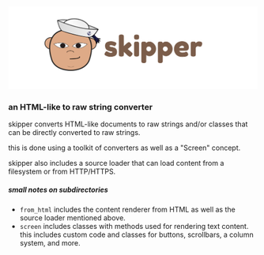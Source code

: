 ![skipper.png](skipper-logo.png)
### an HTML-like to raw string converter
skipper converts HTML-like documents to raw strings and/or classes that can be directly converted to raw strings.

this is done using a toolkit of converters as well as a "Screen" concept. 

skipper also includes a source loader that can load content from a filesystem or from HTTP/HTTPS.

##### small notes on subdirectories

* `from_html` includes the content renderer from HTML as well as the source loader mentioned above.
* `screen` includes classes with methods used for rendering text content. this includes custom code and classes for
buttons, scrollbars, a column system, and more.